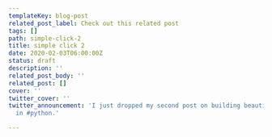 ```yaml
---
templateKey: blog-post
related_post_label: Check out this related post
tags: []
path: simple-click-2
title: simple click 2
date: 2020-02-03T06:00:00Z
status: draft
description: ''
related_post_body: ''
related_post: []
cover: ''
twitter_cover: ''
twitter_announcement: 'I just dropped my second post on building beautiful cli''s
  in #python.'

---
```

